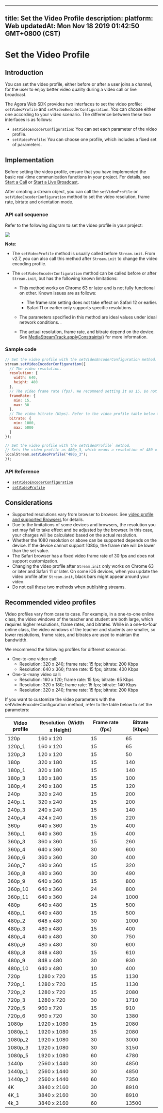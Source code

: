 
---
title: Set the Video Profile
description: 
platform: Web
updatedAt: Mon Nov 18 2019 01:42:50 GMT+0800 (CST)
---
# Set the Video Profile
## Introduction

You can set the video profile, either before or after a user joins a channel, for the user to enjoy better video quality during a video call or live broadcast.

The Agora Web SDK provides two interfaces to set the video profile: `setVideoProfile` and `setVideoEncoderConfiguration`. You can choose either one according to your video scenario. The difference between these two interfaces is as follows:

- `setVideoEncoderConfiguration`: You can set each parameter of the video profile.
- `setVideoProfile`: You can choose one profile, which includes a fixed set of parameters.

## Implementation

Before setting the video profile, ensure that you have implemented the basic real-time communication functions in your project. For details, see [Start a Call](../../en/Video/start_call_web.md) or [Start a Live Broadcast](../../en/Video/start_live_web.md).

After creating a stream object, you can call the `setVideoProfile` or `setVideoEncoderConfiguration` method to set the video resolution, frame rate, birtate and orientation mode.

### API call sequence

Refer to the following diagram to set the video profile in your project:

![](https://web-cdn.agora.io/docs-files/1568878370519)

**Note:**

- The `setVideoProfile` method is usually called before `Stream.init`. From v2.7, you can also call this method after `Stream.init` to change the video encoding profile.
- The `setVideoEncoderConfiguration` method can be called before or after `Stream.init`, but has the following known limitations:

	- This method works on Chrome 63 or later and is not fully functional on other. Known issues are as follows:

		 - The frame rate setting does not take effect on Safari 12 or earlier.
		 - Safari 11 or earlier only supports specific resolutions.

	- The parameters specified in this method are ideal values under ideal network conditions. .
	- The actual resolution, frame rate, and bitrate depend on the device. See [MediaStreamTrack.applyConstraints()](https://developer.mozilla.org/zh-CN/docs/Web/API/MediaStreamTrack/applyConstraints) for more information.

### Sample code

```javascript
// Set the video profile with the setVideoEncoderConfiguration method.
stream.setVideoEncoderConfiguration({
  // The video resolution.
  resolution: {
    width: 640,
    height: 480
  },
  // The video frame rate (fps). We recommend setting it as 15. Do not set it to a value greater than 30.
  frameRate: {
    min: 15,
    max: 30
  },
  // The video bitrate (Kbps). Refer to the video profile table below to set this parameter.
  bitrate: {
    min: 1000,
    max: 5000
  }
});

// Set the video profile with the setVideoProfile` method.
// Sets the video profile as 480p_3, which means a resolution of 480 x 480, a frame rate of 15, and a bitrate of 400.
localStream.setVideoProfile("480p_3");
});
```

###  API Reference

- [`setVideoEncoderConfiguration`](https://docs.agora.io/en/Video/API%20Reference/web/interfaces/agorartc.stream.html#setvideoencoderconfiguration)
- [`setVideoProfile`](https://docs.agora.io/en/Video/API%20Reference/web/interfaces/agorartc.stream.html#setvideoprofile)

## Considerations
- Supported resolutions vary from browser to browser. See [video profile and supported Browsers](https://docs.agora.io/en/Video/API%20Reference/web/interfaces/agorartc.stream.html#setvideoprofile) for details.
- Due to the limitations of some devices and browsers, the resolution you set may fail to take effect and be adjusted by the browser. In this case, your charges will be calculated based on the actual resolution.
- Whether the 1080 resolution or above can be supported depends on the device. If the device cannot support 1080p, the frame rate will be lower than the set value.
- The Safari browser has a fixed video frame rate of 30 fps and does not support customization.
- Changing the video profile after `Stream.init` only works on Chrome 63 or later and Safari 11 or later. On some iOS devices, when you update the video profile after `Stream.init`, black bars might appear around your video.
- Do not call these two methods when publishing streams.

## Recommended video profiles

Video profiles vary from case to case. For example, in a one-to-one online class, the video windows of the teacher and student are both large, which requires higher resolutions, frame rates, and bitrates. While in a one-to-four online class, the video windows of the teacher and students are smaller, so lower resolutions, frame rates, and bitrates are used to maintan the bandwidth.

We recommend the following profiles for different scenarios:

- One-to-one video call: 
  - Resolution: 320 x 240; frame rate: 15 fps; bitrate: 200 Kbps
  - Resolution: 640 x 360; frame rate: 15 fps; bitrate: 400 Kbps
- One-to-many video call: 
  - Resolution: 160 x 120; frame rate: 15 fps; bitrate: 65 Kbps
  - Resolution: 320 x 180; frame rate: 15 fps; bitrate: 140 Kbps
  - Resolution: 320 x 240; frame rate: 15 fps; bitrate: 200 Kbps 

If you want to customize the video parameters with the setVideoEncoderConfiguration method, refer to the table below to set the parameters:

| Video profile | Resolution（Width x Height） | Frame rate（fps） | Bitrate（Kbps） |
| ------------- | ---------------------------- | ----------------- | --------------- |
| 120p          | 160 x 120                    | 15                | 65              |
| 120p_1        | 160 x 120                    | 15                | 65              |
| 120p_3        | 120 x 120                    | 15                | 50              |
| 180p          | 320 x 180                    | 15                | 140             |
| 180p_1        | 320 x 180                    | 15                | 140             |
| 180p_3        | 180 x 180                    | 15                | 100             |
| 180p_4        | 240 x 180                    | 15                | 120             |
| 240p          | 320 x 240                    | 15                | 200             |
| 240p_1        | 320 x 240                    | 15                | 200             |
| 240p_3        | 240 x 240                    | 15                | 140             |
| 240p_4        | 424 x 240                    | 15                | 220             |
| 360p          | 640 x 360                    | 15                | 400             |
| 360p_1        | 640 x 360                    | 15                | 400             |
| 360p_3        | 360 x 360                    | 15                | 260             |
| 360p_4        | 640 x 360                    | 30                | 600             |
| 360p_6        | 360 x 360                    | 30                | 400             |
| 360p_7        | 480 x 360                    | 15                | 320             |
| 360p_8        | 480 x 360                    | 30                | 490             |
| 360p_9        | 640 x 360                    | 15                | 800             |
| 360p_10       | 640 x 360                    | 24                | 800             |
| 360p_11       | 640 x 360                    | 24                | 1000            |
| 480p          | 640 x 480                    | 15                | 500             |
| 480p_1        | 640 x 480                    | 15                | 500             |
| 480p_2        | 648 x 480                    | 30                | 1000            |
| 480p_3        | 480 x 480                    | 15                | 400             |
| 480p_4        | 640 x 480                    | 30                | 750             |
| 480p_6        | 480 x 480                    | 30                | 600             |
| 480p_8        | 848 x 480                    | 15                | 610             |
| 480p_9        | 848 x 480                    | 30                | 930             |
| 480p_10       | 640 x 480                    | 10                | 400             |
| 720p          | 1280 x 720                   | 15                | 1130            |
| 720p_1        | 1280 x 720                   | 15                | 1130            |
| 720p_2        | 1280 x 720                   | 15                | 2080            |
| 720p_3        | 1280 x 720                   | 30                | 1710            |
| 720p_5        | 960 x 720                    | 15                | 910             |
| 720p_6        | 960 x 720                    | 30                | 1380            |
| 1080p         | 1920 x 1080                  | 15                | 2080            |
| 1080p_1       | 1920 x 1080                  | 15                | 2080            |
| 1080p_2       | 1920 x 1080                  | 30                | 3000            |
| 1080p_3       | 1920 x 1080                  | 30                | 3150            |
| 1080p_5       | 1920 x 1080                  | 60                | 4780            |
| 1440p         | 2560 x 1440                  | 30                | 4850            |
| 1440p_1       | 2560 x 1440                  | 30                | 4850            |
| 1440p_2       | 2560 x 1440                  | 60                | 7350            |
| 4K            | 3840 x 2160                  | 30                | 8910            |
| 4K_1          | 3840 x 2160                  | 30                | 8910            |
| 4k_3          | 3840 x 2160                  | 60                | 13500           |

